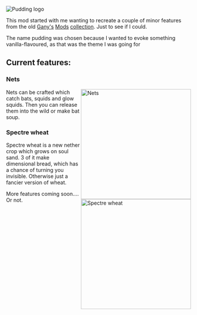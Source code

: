 ![Pudding logo](https://cdn.modrinth.com/data/cached_images/d3000b808d7cddb801e56b125ae2b02c9a746186.png)

This mod started with me wanting to recreate a couple of minor features from the old [Gany's](https://www.minecraftforum.net/forums/mapping-and-modding-java-edition/minecraft-mods/1291094-ganys-surface-miscellaneous-overworld-themed) [Mods](https://www.minecraftforum.net/forums/mapping-and-modding-java-edition/minecraft-mods/1291095-ganys-nether-miscellaneous-nether-themed-additions) [collection](https://www.minecraftforum.net/forums/mapping-and-modding-java-edition/minecraft-mods/1291092-ganys-end-miscellaneous-ender-themed-additions). Just to see if I could.

The name pudding was chosen because I wanted to evoke something vanilla-flavoured, as that was the theme I was going for

## Current features:
### Nets

<img align="right" src="https://i.imgur.com/0PK1vA9.gif" alt="Nets" width="300"/>

Nets can be crafted which catch bats, squids and glow squids. Then you can release them into the wild or make bat soup.

### Spectre wheat
<img align="right" src="https://i.imgur.com/YYO4P3o.gif" alt="Spectre wheat" width="300"/>
Spectre wheat is a new nether crop which grows on soul sand. 3 of it make dimensional bread, which has a chance of turning you invisible. Otherwise just a fancier version of wheat.

More features coming soon.... Or not.
